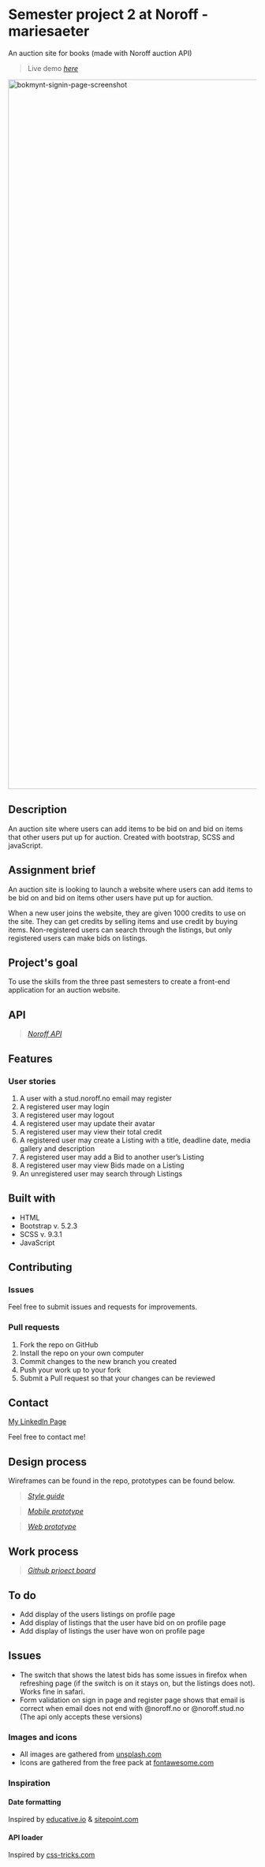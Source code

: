 # Semester project 2 at Noroff - mariesaeter

An auction site for books (made with Noroff auction API)

> Live demo [_here_](https://bokmynt.netlify.app)

<img width="1440" alt="bokmynt-signin-page-screenshot" src="https://user-images.githubusercontent.com/96269610/239764857-6574ba55-0d0f-49a5-b336-12c9ebdec58d.png">

## Description
An auction site where users can add items to be bid on and bid on items that other users put up for auction. Created with bootstrap, SCSS and javaScript.

## Assignment brief
An auction site is looking to launch a website where users can add items to be bid on and bid on items other users have put up for auction.

When a new user joins the website, they are given 1000 credits to use on the site. They can get credits by selling items and use credit by buying items. Non-registered users can search through the listings, but only registered users can make bids on listings.

## Project's goal
To use the skills from the three past semesters to create a front-end application for an auction website.

## API
> [_Noroff API_](https://docs.noroff.dev/auctionhouse-endpoints/authentication)

## Features
### User stories
1. A user with a stud.noroff.no email may register
2. A registered user may login
3. A registered user may logout
4. A registered user may update their avatar
5. A registered user may view their total credit
6. A registered user may create a Listing with a title, deadline date, media gallery and description
7. A registered user may add a Bid to another user’s Listing
8. A registered user may view Bids made on a Listing
9. An unregistered user may search through Listings


## Built with
- HTML
- Bootstrap v. 5.2.3
- SCSS v. 9.3.1
- JavaScript

 ## Contributing
 ### Issues
 Feel free to submit issues and requests for improvements.

 ### Pull requests

 1. Fork the repo on GitHub
 2. Install the repo on your own computer
 3. Commit changes to the new branch you created
 4. Push your work up to your fork
 5. Submit a Pull request so that your changes can be reviewed

 ## Contact

 [My LinkedIn Page](www.linkedin.com/in/marie-sæter-954821207)

 Feel free to contact me!
 
  ## Design process
 Wireframes can be found in the repo, prototypes can be found below.
 
 > [_Style guide_](https://xd.adobe.com/view/43874fae-749b-434a-b28d-3c583b746be1-16d4/)
 
 > [_Mobile prototype_](https://xd.adobe.com/view/d68395fb-8264-413f-a727-f35d94729e79-83d0/)
 
 > [_Web prototype_](https://xd.adobe.com/view/fee00952-6eff-403b-840f-eb01a0aa8834-abb3/)

## Work process
> [_Github prjoect board_](https://github.com/users/mariesaeter/projects/4/views/2)

## To do
+ Add display of the users listings on profile page
+ Add display of listings that the user have bid on on profile page
+ Add display of listings the user have won on profile page

## Issues
+ The switch that shows the latest bids has some issues in firefox when refreshing page (if the switch is on it stays on, but the listings does not). Works fine in safari.
+ Form validation on sign in page and register page shows that email is correct when email does not end with @noroff.no or @noroff.stud.no (The api only accepts these versions)

 ### Images and icons
 + All images are gathered from [unsplash.com](https://unsplash.com)
 + Icons are gathered from the free pack at [fontawesome.com](https://fontawesome.com)

 ### Inspiration
 #### Date formatting 
 Inspired by [educative.io](https://www.educative.io/answers/how-to-create-a-countdown-timer-using-javascript) & [sitepoint.com](https://www.sitepoint.com/build-javascript-countdown-timer-no-dependencies/)
 
 #### API loader
 Inspired by [css-tricks.com](https://css-tricks.com/single-element-loaders-the-dots/)
